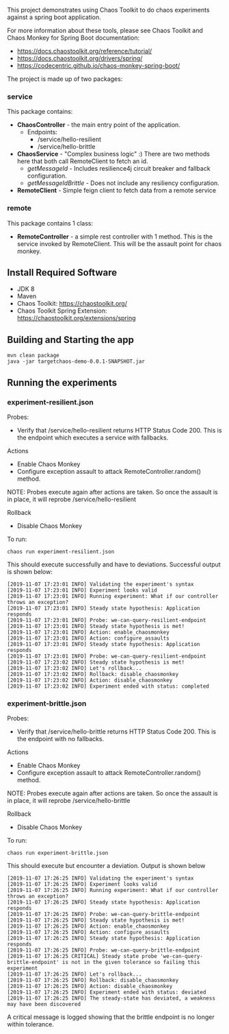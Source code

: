 This project demonstrates using Chaos Toolkit to do chaos experiments against a spring boot application.

For more information about these tools, please see Chaos Toolkit and Chaos Monkey for Spring Boot documentation:
* https://docs.chaostoolkit.org/reference/tutorial/
* https://docs.chaostoolkit.org/drivers/spring/
* https://codecentric.github.io/chaos-monkey-spring-boot/


The project is made up of two packages:

### service
This package contains:
* **ChaosController** - the main entry point of the application.
    * Endpoints: 
        * /service/hello-resilient
        * /service/hello-brittle
* **ChaosService** - "Complex business logic" :) There are two methods here that both call RemoteClient to fetch an id.
    * _getMessageId_ - Includes resilience4j circuit breaker and fallback configuration.
    * _getMessageIdBrittle_ - Does not include any resiliency configuration.
* **RemoteClient** - Simple feign client to fetch data from a remote service

### remote
This package contains 1 class:
* **RemoteController** - a simple rest controller with 1 method. This is the service invoked by RemoteClient. This will be the assault point for chaos monkey.


## Install Required Software
* JDK 8
* Maven
* Chaos Toolkit:  https://chaostoolkit.org/
* Chaos Toolkit Spring Extension: https://chaostoolkit.org/extensions/spring



## Building and Starting the app

```
mvn clean package
java -jar targetchaos-demo-0.0.1-SNAPSHOT.jar
```

## Running the experiments


### experiment-resilient.json

Probes:
* Verify that /service/hello-resilient returns HTTP Status Code 200. This is the endpoint which executes a service with fallbacks.

Actions
* Enable Chaos Monkey
* Configure exception assault to attack RemoteController.random() method.

NOTE: Probes execute again after actions are taken. So once the assault is in place, it will reprobe /service/hello-resilient

Rollback
* Disable Chaos Monkey

To run:

`chaos run experiment-resilient.json`

This should execute successfully and have to deviations. Successful output is shown below:

```
[2019-11-07 17:23:01 INFO] Validating the experiment's syntax
[2019-11-07 17:23:01 INFO] Experiment looks valid
[2019-11-07 17:23:01 INFO] Running experiment: What if our controller throws an exception?
[2019-11-07 17:23:01 INFO] Steady state hypothesis: Application responds
[2019-11-07 17:23:01 INFO] Probe: we-can-query-resilient-endpoint
[2019-11-07 17:23:01 INFO] Steady state hypothesis is met!
[2019-11-07 17:23:01 INFO] Action: enable_chaosmonkey
[2019-11-07 17:23:01 INFO] Action: configure_assaults
[2019-11-07 17:23:01 INFO] Steady state hypothesis: Application responds
[2019-11-07 17:23:01 INFO] Probe: we-can-query-resilient-endpoint
[2019-11-07 17:23:02 INFO] Steady state hypothesis is met!
[2019-11-07 17:23:02 INFO] Let's rollback...
[2019-11-07 17:23:02 INFO] Rollback: disable_chaosmonkey
[2019-11-07 17:23:02 INFO] Action: disable_chaosmonkey
[2019-11-07 17:23:02 INFO] Experiment ended with status: completed

```

### experiment-brittle.json

Probes:
* Verify that /service/hello-brittle returns HTTP Status Code 200. This is the endpoint with no fallbacks.

Actions
* Enable Chaos Monkey
* Configure exception assault to attack RemoteController.random() method.

NOTE: Probes execute again after actions are taken. So once the assault is in place, it will reprobe /service/hello-brittle

Rollback
* Disable Chaos Monkey

To run:

`chaos run experiment-brittle.json`

This should execute but encounter a deviation. Output is shown below

```
[2019-11-07 17:26:25 INFO] Validating the experiment's syntax
[2019-11-07 17:26:25 INFO] Experiment looks valid
[2019-11-07 17:26:25 INFO] Running experiment: What if our controller throws an exception?
[2019-11-07 17:26:25 INFO] Steady state hypothesis: Application responds
[2019-11-07 17:26:25 INFO] Probe: we-can-query-brittle-endpoint
[2019-11-07 17:26:25 INFO] Steady state hypothesis is met!
[2019-11-07 17:26:25 INFO] Action: enable_chaosmonkey
[2019-11-07 17:26:25 INFO] Action: configure_assaults
[2019-11-07 17:26:25 INFO] Steady state hypothesis: Application responds
[2019-11-07 17:26:25 INFO] Probe: we-can-query-brittle-endpoint
[2019-11-07 17:26:25 CRITICAL] Steady state probe 'we-can-query-brittle-endpoint' is not in the given tolerance so failing this experiment
[2019-11-07 17:26:25 INFO] Let's rollback...
[2019-11-07 17:26:25 INFO] Rollback: disable_chaosmonkey
[2019-11-07 17:26:25 INFO] Action: disable_chaosmonkey
[2019-11-07 17:26:25 INFO] Experiment ended with status: deviated
[2019-11-07 17:26:25 INFO] The steady-state has deviated, a weakness may have been discovered
```

A critical message is logged showing that the brittle endpoint is no longer within tolerance.

